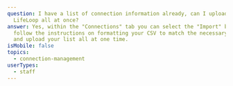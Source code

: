 ```yaml
---
question: I have a list of connection information already, can I upload into
  LifeLoop all at once?
answer: Yes, within the "Connections" tab you can select the "Import" button and
  follow the instructions on formatting your CSV to match the necessary fields
  and upload your list all at one time.
isMobile: false
topics:
  - connection-management
userTypes:
  - staff
---
```

